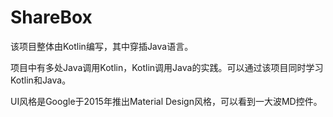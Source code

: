 ShareBox
=============
该项目整体由Kotlin编写，其中穿插Java语言。

项目中有多处Java调用Kotlin，Kotlin调用Java的实践。可以通过该项目同时学习Kotlin和Java。

UI风格是Google于2015年推出Material Design风格，可以看到一大波MD控件。
